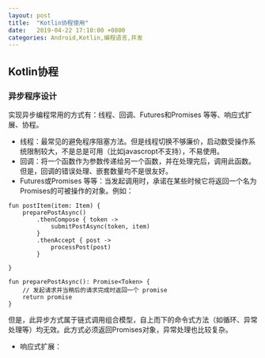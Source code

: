```yaml
---
layout: post
title:  "Kotlin协程使用"
date:   2019-04-22 17:10:00 +0800
categories: Android,Kotlin,编程语言,并发
---
```


## Kotlin协程
### 异步程序设计
实现异步编程常用的方式有：线程、回调、Futures和Promises 等等、响应式扩展、协程。

- 线程：最常见的避免程序阻塞方法。但是线程切换不够廉价，启动数受操作系统限制较大，不是总是可用（比如javascropt不支持），不易使用。
- 回调：将一个函数作为参数传递给另一个函数，并在处理完后，调用此函数。但是，回调的错误处理、嵌套数量均不是很友好。
- Futures或Promises 等等：当发起调用时，承诺在某些时候它将返回一个名为Promises的可被操作的对象。例如：
```
fun postItem(item: Item) {
    preparePostAsync() 
        .thenCompose { token -> 
            submitPostAsync(token, item)
        }
        .thenAccept { post -> 
            processPost(post)
        }
         
}

fun preparePostAsync(): Promise<Token> {
    // 发起请求并当稍后的请求完成时返回一个 promise
    return promise 
}
```
但是，此异步方式属于链式调用组合模型，自上而下的命令式方法（如循环、异常处理等）均无效。此方式必须返回Promises对象，异常处理也比较复杂。

- 响应式扩展：
